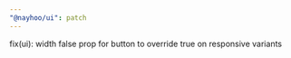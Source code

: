 ```yaml
---
"@nayhoo/ui": patch
---
```


fix(ui): width false prop for button to override true on responsive variants

